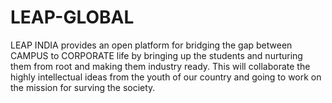 # LEAP-GLOBAL
LEAP INDIA provides an open platform for bridging the gap between CAMPUS to CORPORATE life by bringing up the students and nurturing them from root and making them industry ready.
This will collaborate the highly intellectual ideas from the youth of our country and going to work on the mission for surving the society.
